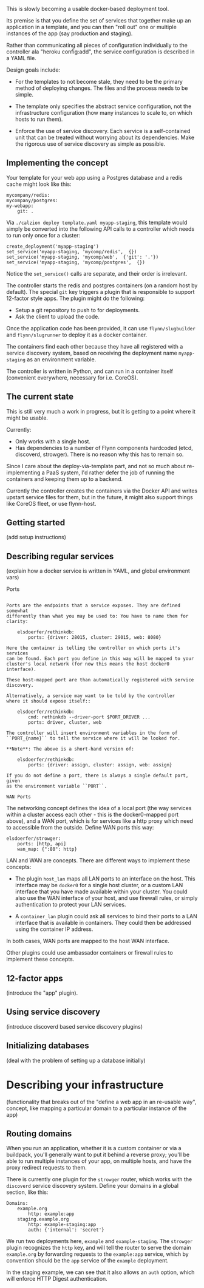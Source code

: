 This is slowly becoming a usable docker-based deployment tool. 

Its premise is that you define the set of services that together make up
an application in a template, and you can then "roll out" one or multiple
instances of the app (say production and staging).
 
Rather than communicating all pieces of configuration individually to the
controller ala "heroku config:add", the service configuration is described
in a YAML file.

Design goals include:

- For the templates to not become stale, they need to be the primary method
  of deploying changes. The files and the process needs to be simple.

- The template only specifies the abstract service configuration, not
  the infrastructure configuration (how many instances to scale to, on
  which hosts to run them).

- Enforce the use of service discovery. Each service is a self-contained
  unit that can be treated without worrying about its dependencies. Make 
  the rigorous use of service discovery as simple as possible.
  
  
Implementing the concept
------------------------

Your template for your web app using a Postgres database and a redis cache
might look like this:
 
    mycompany/redis:
    mycompany/postgres:
    my-webapp:
        git: .
        

Via ``./calzion deploy template.yaml myapp-staging``, this template would 
simply be converted into the following API calls to a controller which
needs to run only once for a cluster:
    
    create_deployment('myapp-staging')
    set_service('myapp-staging, 'mycomp/redis',  {})    
    set_service('myapp-staging, 'mycomp/web',  {'git': '.'})
    set_service('myapp-staging, 'mycomp/postgres',  {})
    

Notice the ``set_service()`` calls are separate, and their order is 
irrelevant.

The controller starts the redis and postgres containers (on a random host
by default). The special ``git`` key triggers a plugin that is responsible
to support 12-factor style apps. The plugin might do the following:

- Setup a git repository to push to for deployments.
- Ask the client to upload the code.

Once the application code has been provided, it can use ``flynn/slugbuilder``
and ``flynn/slugrunner`` to deploy it as a docker container.

The containers find each other because they have all registered with a 
service discovery system, based on receiving the deployment name 
``myapp-staging`` as an environment variable.

The controller is written in Python, and can run in a container itself
(convenient everywhere, necessary for i.e. CoreOS).
  
  
The current state
-----------------

This is still very much a work in progress, but it is getting to a point
where it might be usable.

Currently:

- Only works with a single host.
- Has dependencies to a number of Flynn components hardcoded (etcd,
  discoverd, strowger). There is no reason why this has to remain so.

Since I care about the deploy-via-template part, and not so much about
re-implementing a PaaS system, I'd rather defer the job of running the
containers and keeping them up to a backend.

Currently the controller creates the containers via the Docker API and writes
upstart service files for them, but in the future, it might also support
things like CoreOS fleet, or use flynn-host. 


Getting started
---------------

(add setup instructions)



Describing regular services
---------------------------

(explain how a docker service is written in YAML, and global environment vars)


Ports
~~~~~

Ports are the endpoints that a service exposes. They are defined somewhat
differently than what you may be used to: You have to name them for clarity:
    
    elsdoerfer/rethinkdb:
        ports: {driver: 28015, cluster: 29015, web: 8080}

Here the container is telling the controller on which ports it's services 
can be found. Each port you define in this way will be mapped to your 
cluster's local network (for now this means the host docker0 interface).
 
These host-mapped port are than automatically registered with service
discovery.
 
Alternatively, a service may want to be told by the controller
where it should expose itself::

    elsdoerfer/rethinkdb:
        cmd: rethinkdb --driver-port $PORT_DRIVER ...
        ports: driver, cluster, web
                
The controller will insert environment variables in the form of
``PORT_{name}`` to tell the service where it will be looked for.

**Note**: The above is a short-hand version of:

    elsdoerfer/rethinkdb:
        ports: {driver: assign, cluster: assign, web: assign}
        
If you do not define a port, there is always a single default port, given
as the environment variable ``PORT``.

WAN Ports
~~~~~~~~~

The networking concept defines the idea of a local port (the way services
within a cluster access each other - this is the docker0-mapped port above),
and a WAN port, which is for services like a http proxy which need to
accessible from the outside. Define WAN ports this way:

    elsdoerfer/strowger:
        ports: [http, api]
        wan_map: {":80": http}

         
LAN and WAN are concepts. There are different ways to implement these
concepts:

- The plugin `host_lan` maps all LAN ports to an interface on the host.
  This interface may be ``docker0`` for a single host cluster, or a custom
  LAN interface that you have made available within your cluster. You could
  also use the WAN interface of your host, and use firewall rules, or simply
  authentication to protect your LAN services. 
  
- A `container_lan` plugin could ask all services to bind their ports to a
  LAN interface that is available in containers. They could then be
  addressed using the container IP address.

In both cases, WAN ports are mapped to the host WAN interface.

Other plugins could use ambassador containers or firewall rules to
implement these concepts.


12-factor apps
--------------

(introduce the "app" plugin).


Using service discovery
-----------------------

(introduce discoverd based service discovery plugins)


Initializing databases
----------------------

(deal with the problem of setting up a database initially)


Describing your infrastructure
==============================

(functionality that breaks out of the "define a web app in an re-usable way",
 concept, like mapping a particular domain to a particular instance of the
 app)


Routing domains
---------------

When you run an application, whether it is a custom container or via a
buildpack, you'll generally want to put it behind a reverse proxy; you'll be
able to run multiple instances of your app, on multiple hosts, and have the
proxy redirect requests to them.

There is currently one plugin for the ``strowger`` router, which works with
the ``discoverd`` service discovery system. Define your domains in a global
section, like this:

    Domains:
        example.org
            http: example:app
        staging.example.org
            http: example-staging:app
            auth: {'internal': 'secret'}

We run two deployments here, ``example`` and ``example-staging``. The
``strowger`` plugin recognizes the ``http`` key, and will tell the router
to serve the domain ``example.org`` by forwarding requests to the
``example:app`` service, which by convention should be the ``app`` service
of the ``example`` deployment.

In the staging example, we can see that it also allows an ``auth`` option,
which will enforce HTTP Digest authentication.


